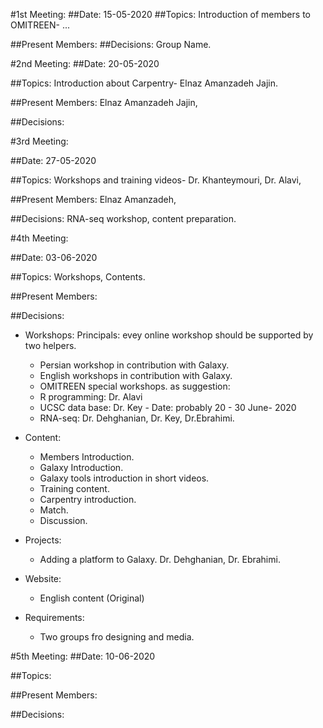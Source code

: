 #1st Meeting:
##Date: 15-05-2020
##Topics: Introduction of members to OMITREEN- ...


##Present Members: 
##Decisions: Group Name.



#2nd Meeting:
##Date: 20-05-2020

##Topics: Introduction about Carpentry- Elnaz Amanzadeh Jajin. 

##Present Members: Elnaz Amanzadeh Jajin, 

##Decisions: 





#3rd Meeting: 

##Date: 27-05-2020

##Topics: Workshops and training videos- Dr. Khanteymouri, Dr. Alavi,

##Present Members: Elnaz Amanzadeh, 

##Decisions: RNA-seq workshop, content preparation.






#4th Meeting:

##Date: 03-06-2020

##Topics: Workshops, Contents.

##Present Members: 

##Decisions:
  * Workshops:
  Principals: evey online workshop should be supported by two helpers.
     - Persian workshop in contribution with Galaxy.
     - English workshops in contribution with Galaxy.
     - OMITREEN special workshops.
       as suggestion:
     - R programming: Dr. Alavi
     - UCSC data base: Dr. Key - Date: probably 20 - 30 June- 2020
     - RNA-seq: Dr. Dehghanian, Dr. Key, Dr.Ebrahimi.
   
  * Content:
      - Members Introduction.
      - Galaxy Introduction.
      - Galaxy tools introduction in short videos.
      - Training content.
      - Carpentry introduction.
      - Match.
      - Discussion.
      
  * Projects:
      - Adding a platform to Galaxy. Dr. Dehghanian, Dr. Ebrahimi.
    
  * Website:
      - English content (Original)
  * Requirements:
      - Two groups fro designing and media.
      
      




#5th Meeting:
##Date: 10-06-2020

##Topics: 


##Present Members: 


##Decisions: 
